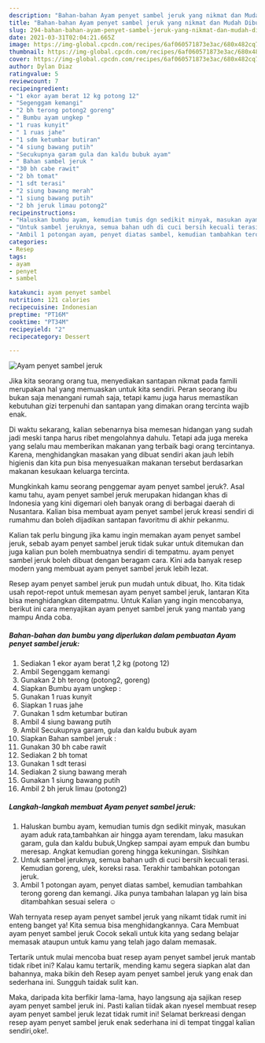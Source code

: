 ```yaml
---
description: "Bahan-bahan Ayam penyet sambel jeruk yang nikmat dan Mudah Dibuat"
title: "Bahan-bahan Ayam penyet sambel jeruk yang nikmat dan Mudah Dibuat"
slug: 294-bahan-bahan-ayam-penyet-sambel-jeruk-yang-nikmat-dan-mudah-dibuat
date: 2021-03-31T02:04:21.665Z
image: https://img-global.cpcdn.com/recipes/6af060571873e3ac/680x482cq70/ayam-penyet-sambel-jeruk-foto-resep-utama.jpg
thumbnail: https://img-global.cpcdn.com/recipes/6af060571873e3ac/680x482cq70/ayam-penyet-sambel-jeruk-foto-resep-utama.jpg
cover: https://img-global.cpcdn.com/recipes/6af060571873e3ac/680x482cq70/ayam-penyet-sambel-jeruk-foto-resep-utama.jpg
author: Dylan Diaz
ratingvalue: 5
reviewcount: 7
recipeingredient:
- "1 ekor ayam berat 12 kg potong 12"
- "Segenggam kemangi"
- "2 bh terong potong2 goreng"
- " Bumbu ayam ungkep "
- "1 ruas kunyit"
- " 1 ruas jahe"
- "1 sdm ketumbar butiran"
- "4 siung bawang putih"
- "Secukupnya garam gula dan kaldu bubuk ayam"
- " Bahan sambel jeruk "
- "30 bh cabe rawit"
- "2 bh tomat"
- "1 sdt terasi"
- "2 siung bawang merah"
- "1 siung bawang putih"
- "2 bh jeruk limau potong2"
recipeinstructions:
- "Haluskan bumbu ayam, kemudian tumis dgn sedikit minyak, masukan ayam aduk rata,tambahkan air hingga ayam terendam, laku masukan garam, gula dan kaldu bubuk,Ungkep sampai ayam empuk dan bumbu meresap. Angkat kemudian goreng hingga kekuningan. Sisihkan"
- "Untuk sambel jeruknya, semua bahan udh di cuci bersih kecuali terasi. Kemudian goreng, ulek, koreksi rasa. Terakhir tambahkan potongan jeruk."
- "Ambil 1 potongan ayam, penyet diatas sambel, kemudian tambahkan terong goreng dan kemangi. Jika punya tambahan lalapan yg lain bisa ditambahkan sesuai selera ☺️"
categories:
- Resep
tags:
- ayam
- penyet
- sambel

katakunci: ayam penyet sambel 
nutrition: 121 calories
recipecuisine: Indonesian
preptime: "PT16M"
cooktime: "PT34M"
recipeyield: "2"
recipecategory: Dessert

---
```



![Ayam penyet sambel jeruk](https://img-global.cpcdn.com/recipes/6af060571873e3ac/680x482cq70/ayam-penyet-sambel-jeruk-foto-resep-utama.jpg)

Jika kita seorang orang tua, menyediakan santapan nikmat pada famili merupakan hal yang memuaskan untuk kita sendiri. Peran seorang ibu bukan saja menangani rumah saja, tetapi kamu juga harus memastikan kebutuhan gizi terpenuhi dan santapan yang dimakan orang tercinta wajib enak.

Di waktu  sekarang, kalian sebenarnya bisa memesan hidangan yang sudah jadi meski tanpa harus ribet mengolahnya dahulu. Tetapi ada juga mereka yang selalu mau memberikan makanan yang terbaik bagi orang tercintanya. Karena, menghidangkan masakan yang dibuat sendiri akan jauh lebih higienis dan kita pun bisa menyesuaikan makanan tersebut berdasarkan makanan kesukaan keluarga tercinta. 



Mungkinkah kamu seorang penggemar ayam penyet sambel jeruk?. Asal kamu tahu, ayam penyet sambel jeruk merupakan hidangan khas di Indonesia yang kini digemari oleh banyak orang di berbagai daerah di Nusantara. Kalian bisa membuat ayam penyet sambel jeruk kreasi sendiri di rumahmu dan boleh dijadikan santapan favoritmu di akhir pekanmu.

Kalian tak perlu bingung jika kamu ingin memakan ayam penyet sambel jeruk, sebab ayam penyet sambel jeruk tidak sukar untuk ditemukan dan juga kalian pun boleh membuatnya sendiri di tempatmu. ayam penyet sambel jeruk boleh dibuat dengan beragam cara. Kini ada banyak resep modern yang membuat ayam penyet sambel jeruk lebih lezat.

Resep ayam penyet sambel jeruk pun mudah untuk dibuat, lho. Kita tidak usah repot-repot untuk memesan ayam penyet sambel jeruk, lantaran Kita bisa menghidangkan ditempatmu. Untuk Kalian yang ingin mencobanya, berikut ini cara menyajikan ayam penyet sambel jeruk yang mantab yang mampu Anda coba.

<!--inarticleads1-->

##### Bahan-bahan dan bumbu yang diperlukan dalam pembuatan Ayam penyet sambel jeruk:

1. Sediakan 1 ekor ayam berat 1,2 kg (potong 12)
1. Ambil Segenggam kemangi
1. Gunakan 2 bh terong (potong2, goreng)
1. Siapkan  Bumbu ayam ungkep :
1. Gunakan 1 ruas kunyit
1. Siapkan  1 ruas jahe
1. Gunakan 1 sdm ketumbar butiran
1. Ambil 4 siung bawang putih
1. Ambil Secukupnya garam, gula dan kaldu bubuk ayam
1. Siapkan  Bahan sambel jeruk :
1. Gunakan 30 bh cabe rawit
1. Sediakan 2 bh tomat
1. Gunakan 1 sdt terasi
1. Sediakan 2 siung bawang merah
1. Gunakan 1 siung bawang putih
1. Ambil 2 bh jeruk limau (potong2)




<!--inarticleads2-->

##### Langkah-langkah membuat Ayam penyet sambel jeruk:

1. Haluskan bumbu ayam, kemudian tumis dgn sedikit minyak, masukan ayam aduk rata,tambahkan air hingga ayam terendam, laku masukan garam, gula dan kaldu bubuk,Ungkep sampai ayam empuk dan bumbu meresap. Angkat kemudian goreng hingga kekuningan. Sisihkan
1. Untuk sambel jeruknya, semua bahan udh di cuci bersih kecuali terasi. Kemudian goreng, ulek, koreksi rasa. Terakhir tambahkan potongan jeruk.
1. Ambil 1 potongan ayam, penyet diatas sambel, kemudian tambahkan terong goreng dan kemangi. Jika punya tambahan lalapan yg lain bisa ditambahkan sesuai selera ☺️




Wah ternyata resep ayam penyet sambel jeruk yang nikamt tidak rumit ini enteng banget ya! Kita semua bisa menghidangkannya. Cara Membuat ayam penyet sambel jeruk Cocok sekali untuk kita yang sedang belajar memasak ataupun untuk kamu yang telah jago dalam memasak.

Tertarik untuk mulai mencoba buat resep ayam penyet sambel jeruk mantab tidak ribet ini? Kalau kamu tertarik, mending kamu segera siapkan alat dan bahannya, maka bikin deh Resep ayam penyet sambel jeruk yang enak dan sederhana ini. Sungguh taidak sulit kan. 

Maka, daripada kita berfikir lama-lama, hayo langsung aja sajikan resep ayam penyet sambel jeruk ini. Pasti kalian tiidak akan nyesel membuat resep ayam penyet sambel jeruk lezat tidak rumit ini! Selamat berkreasi dengan resep ayam penyet sambel jeruk enak sederhana ini di tempat tinggal kalian sendiri,oke!.

